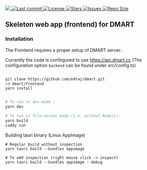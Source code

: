 
<a href="https://github.com/edraj/dmart/releases/latest">
<img src="https://github.com/edraj/dmart/actions/workflows/frontend-checks.yml/badge.svg" > 
</a>

<!--a href="https://github.com/edraj/dmart/releases/latest">
<img alt="Latest release" src="https://img.shields.io/github/v/release/edraj/dmart" />
</a-->

<a href="https://github.com/edraj/dmart/pulse">
<img alt="Last commit" src="https://img.shields.io/github/last-commit/edraj/dmart"/>
</a>

<a href="https://github.com/edraj/dmart/blob/main/LICENSE">
<img alt="License" src="https://img.shields.io/github/license/edraj/dmart" />
</a>

<a href="https://github.com/edraj/dmart/stargazers">
<img alt="Stars" src="https://img.shields.io/github/stars/edraj/dmart" />
</a>

<a href="https://github.com/edraj/dmart/issues">
<img alt="Issues" src="https://img.shields.io/github/issues/edraj/dmart" />
</a>

<a href="https://github.com/edraj/dmart">
<img alt="Repo Size" src="https://img.shields.io/github/repo-size/edraj/dmart" />
</a>


## Skeleton web app (frontend) for DMART



### Installation

The Frontend requires a proper setup of DMART server. 

Currently the code is confirgured to use https://api.dmart.cc
(The configuration option `backend` can be found under src/config.ts)

```bash

git clone https://github.com/edraj/dmart.git
cd dmart/frontend
yarn install


# To run in dev mode : 
yarn dev

# To run in file-server mode (i.e. without Nodejs):
yarn build
caddy run

```


Building tauri binary (Linux AppImage)

```
# Regular build without inspection
yarn tauri build --bundles appimage

# To add inspection (right mouse click -> inspect)
yarn tauri build --bundles appimage --debug

```

